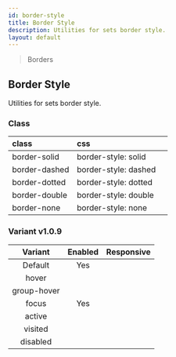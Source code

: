 ```yaml
---
id: border-style
title: Border Style
description: Utilities for sets border style.
layout: default
---
```


> Borders

## Border Style

Utilities for sets border style.

### Class

| <span class="px-3 py-1 text-white bg-charcoal-100 rounded-full">class</span> | <span class="px-3 py-1 text-white bg-charcoal-100 rounded-full">css</span> | |
|:--|:--|:-:|
| border-solid | border-style: solid | <y class="w-16 h-8 rounded bg-gray-300 border-2 border-solid"></y> |
| border-dashed | border-style: dashed | <y class="w-16 h-8 rounded bg-gray-300 border-2 border-dashed"></y> |
| border-dotted | border-style: dotted | <y class="w-16 h-8 rounded bg-gray-300 border-2 border-dotted"></y> |
| border-double | border-style: double | <y class="w-16 h-8 rounded bg-gray-300 border-2 border-double"></y> |
| border-none | border-style: none | <y class="w-16 h-8 rounded bg-gray-300 border-2 border-none"></y> |

### Variant <span class="ml-1 px-2 py-1 text-sm text-gray-600 bg-gray-300">v1.0.9</span>

| <span class="font-semibold underline">Variant</span> | <span class="font-semibold underline">Enabled</span> | <span class="font-semibold underline">Responsive</span> |
|:-:|:-:|:-:|
| Default | Yes | |
| hover| | |
| group-hover | | |
| focus | Yes | |
| active | | |
| visited | | |
| disabled | | |